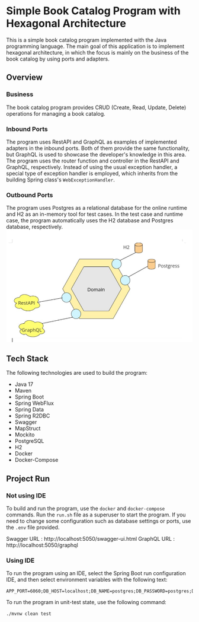 # Simple Book Catalog Program with Hexagonal Architecture

This is a simple book catalog program implemented with the Java programming language. The main goal of this application is to implement hexagonal architecture, in which the focus is mainly on the business of the book catalog by using ports and adapters.

## Overview

### Business

The book catalog program provides CRUD (Create, Read, Update, Delete) operations for managing a book catalog.

### Inbound Ports

The program uses RestAPI and GraphQL as examples of implemented adapters in the inbound ports. Both of them provide the same functionality, but GraphQL is used to showcase the developer's knowledge in this area. The program uses the router function and controller in the RestAPI and GraphQL, respectively. Instead of using the usual exception handler, a special type of exception handler is employed, which inherits from the building Spring class's `WebExceptionHandler`.

### Outbound Ports

The program uses Postgres as a relational database for the online runtime and H2 as an in-memory tool for test cases. In the test case and runtime case, the program automatically uses the H2 database and Postgres database, respectively.
![](docs/images/Architechture.png)

## Tech Stack

The following technologies are used to build the program:

- Java 17
- Maven
- Spring Boot
- Spring WebFlux
- Spring Data
- Spring R2DBC
- Swagger
- MapStruct
- Mockito
- PostgreSQL
- H2
- Docker
- Docker-Compose

## Project Run

### Not using IDE

To build and run the program, use the `docker` and `docker-compose` commands. Run the `run.sh` file as a superuser to start the program. If you need to change some configuration such as database settings or ports, use the `.env` file provided.

Swagger URL : http://localhost:5050/swagger-ui.html
GraphQL URL : http://localhost:5050/graphql

### Using IDE

To run the program using an IDE, select the Spring Boot run configuration IDE, and then select environment variables with the following text:

```
APP_PORT=6060;DB_HOST=localhost;DB_NAME=postgres;DB_PASSWORD=postgres;DB_PORT=5432;DB_USER=postgres
```

To run the program in unit-test state, use the following command:

```bash
./mvnw clean test
```